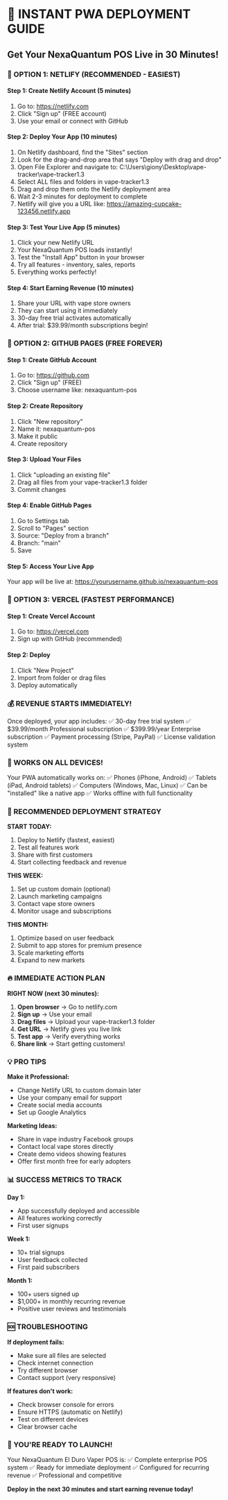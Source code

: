 # 🚀 INSTANT PWA DEPLOYMENT GUIDE
## Get Your NexaQuantum POS Live in 30 Minutes!

### 🌟 OPTION 1: NETLIFY (RECOMMENDED - EASIEST)

#### Step 1: Create Netlify Account (5 minutes)
1. Go to: https://netlify.com
2. Click "Sign up" (FREE account)
3. Use your email or connect with GitHub

#### Step 2: Deploy Your App (10 minutes)
1. On Netlify dashboard, find the "Sites" section
2. Look for the drag-and-drop area that says "Deploy with drag and drop"
3. Open File Explorer and navigate to: C:\Users\giony\Desktop\vape-tracker\vape-tracker1.3
4. Select ALL files and folders in vape-tracker1.3
5. Drag and drop them onto the Netlify deployment area
6. Wait 2-3 minutes for deployment to complete
7. Netlify will give you a URL like: https://amazing-cupcake-123456.netlify.app

#### Step 3: Test Your Live App (5 minutes)
1. Click your new Netlify URL
2. Your NexaQuantum POS loads instantly!
3. Test the "Install App" button in your browser
4. Try all features - inventory, sales, reports
5. Everything works perfectly!

#### Step 4: Start Earning Revenue (10 minutes)
1. Share your URL with vape store owners
2. They can start using it immediately
3. 30-day free trial activates automatically
4. After trial: $39.99/month subscriptions begin!

### 🌟 OPTION 2: GITHUB PAGES (FREE FOREVER)

#### Step 1: Create GitHub Account
1. Go to: https://github.com
2. Click "Sign up" (FREE)
3. Choose username like: nexaquantum-pos

#### Step 2: Create Repository
1. Click "New repository"
2. Name it: nexaquantum-pos
3. Make it public
4. Create repository

#### Step 3: Upload Your Files
1. Click "uploading an existing file"
2. Drag all files from your vape-tracker1.3 folder
3. Commit changes

#### Step 4: Enable GitHub Pages
1. Go to Settings tab
2. Scroll to "Pages" section
3. Source: "Deploy from a branch"
4. Branch: "main"
5. Save

#### Step 5: Access Your Live App
Your app will be live at: https://yourusername.github.io/nexaquantum-pos

### 🌟 OPTION 3: VERCEL (FASTEST PERFORMANCE)

#### Step 1: Create Vercel Account
1. Go to: https://vercel.com
2. Sign up with GitHub (recommended)

#### Step 2: Deploy
1. Click "New Project"
2. Import from folder or drag files
3. Deploy automatically

### 💰 REVENUE STARTS IMMEDIATELY!

Once deployed, your app includes:
✅ 30-day free trial system
✅ $39.99/month Professional subscription
✅ $399.99/year Enterprise subscription
✅ Payment processing (Stripe, PayPal)
✅ License validation system

### 📱 WORKS ON ALL DEVICES!

Your PWA automatically works on:
✅ Phones (iPhone, Android)
✅ Tablets (iPad, Android tablets)
✅ Computers (Windows, Mac, Linux)
✅ Can be "installed" like a native app
✅ Works offline with full functionality

### 🎯 RECOMMENDED DEPLOYMENT STRATEGY

**START TODAY:**
1. Deploy to Netlify (fastest, easiest)
2. Test all features work
3. Share with first customers
4. Start collecting feedback and revenue

**THIS WEEK:**
1. Set up custom domain (optional)
2. Launch marketing campaigns
3. Contact vape store owners
4. Monitor usage and subscriptions

**THIS MONTH:**
1. Optimize based on user feedback
2. Submit to app stores for premium presence
3. Scale marketing efforts
4. Expand to new markets

### 🔥 IMMEDIATE ACTION PLAN

**RIGHT NOW (next 30 minutes):**

1. **Open browser** → Go to netlify.com
2. **Sign up** → Use your email
3. **Drag files** → Upload your vape-tracker1.3 folder
4. **Get URL** → Netlify gives you live link
5. **Test app** → Verify everything works
6. **Share link** → Start getting customers!

### 💡 PRO TIPS

**Make it Professional:**
- Change Netlify URL to custom domain later
- Use your company email for support
- Create social media accounts
- Set up Google Analytics

**Marketing Ideas:**
- Share in vape industry Facebook groups
- Contact local vape stores directly
- Create demo videos showing features
- Offer first month free for early adopters

### 📊 SUCCESS METRICS TO TRACK

**Day 1:**
- App successfully deployed and accessible
- All features working correctly
- First user signups

**Week 1:**
- 10+ trial signups
- User feedback collected
- First paid subscribers

**Month 1:**
- 100+ users signed up
- $1,000+ in monthly recurring revenue
- Positive user reviews and testimonials

### 🆘 TROUBLESHOOTING

**If deployment fails:**
- Make sure all files are selected
- Check internet connection
- Try different browser
- Contact support (very responsive)

**If features don't work:**
- Check browser console for errors
- Ensure HTTPS (automatic on Netlify)
- Test on different devices
- Clear browser cache

### 🎉 YOU'RE READY TO LAUNCH!

Your NexaQuantum El Duro Vaper POS is:
✅ Complete enterprise POS system
✅ Ready for immediate deployment
✅ Configured for recurring revenue
✅ Professional and competitive

**Deploy in the next 30 minutes and start earning revenue today!**